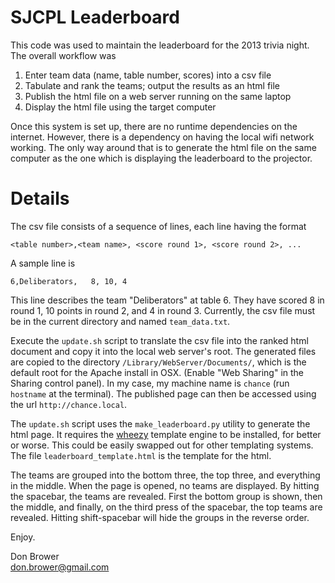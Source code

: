 # SJCPL Leaderboard

This code was used to maintain the leaderboard for the 2013 trivia night. The
overall workflow was

 1. Enter team data (name, table number, scores) into a csv file
 2. Tabulate and rank the teams; output the results as an html file
 3. Publish the html file on a web server running on the same laptop
 4. Display the html file using the target computer

Once this system is set up, there are no runtime dependencies on the internet.
However, there is a dependency on having the local wifi network working. The
only way around that is to generate the html file on the same computer as the
one which is displaying the leaderboard to the projector.

# Details

The csv file consists of a sequence of lines, each line having the format

    <table number>,<team name>, <score round 1>, <score round 2>, ...

A sample line is

    6,Deliberators,   8, 10, 4

This line describes the team "Deliberators" at table 6. They have scored 8 in
round 1, 10 points in round 2, and 4 in round 3. Currently, the csv file must
be in the current directory and named `team_data.txt`.

Execute the `update.sh` script to translate the csv file into the ranked html
document and copy it into the local web server's root. The generated files are
copied to the directory `/Library/WebServer/Documents/`, which is the default
root for the Apache install in OSX. (Enable "Web Sharing" in the Sharing
control panel). In my case, my machine name is `chance` (run `hostname` at the
terminal). The published page can then be accessed using the url
`http://chance.local`.

The `update.sh` script uses the `make_leaderboard.py` utility to generate the
html page. It requires the [wheezy][] template engine to be installed, for
better or worse. This could be easily swapped out for other templating systems.
The file `leaderboard_template.html` is the template for the html.

 [wheezy]: https://pypi.python.org/pypi/wheezy.template

The teams are grouped into the bottom three, the top three, and everything in
the middle. When the page is opened, no teams are displayed. By hitting the
spacebar, the teams are revealed. First the bottom group is shown, then the
middle, and finally, on the third press of the spacebar, the top teams are
revealed. Hitting shift-spacebar will hide the groups in the reverse order.

Enjoy.


Don Brower  
don.brower@gmail.com
